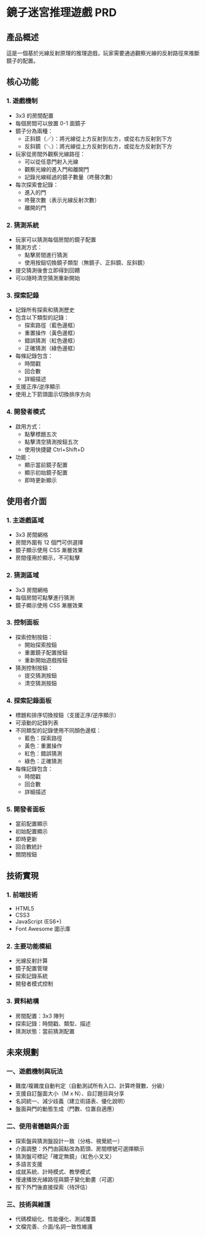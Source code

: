 # 鏡子迷宮推理遊戲 PRD

## 產品概述
這是一個基於光線反射原理的推理遊戲，玩家需要通過觀察光線的反射路徑來推斷鏡子的配置。

## 核心功能

### 1. 遊戲機制
- 3x3 的房間配置
- 每個房間可以放置 0-1 面鏡子
- 鏡子分為兩種：
  - 正斜鏡（／）：將光線從上方反射到左方，或從右方反射到下方
  - 反斜鏡（＼）：將光線從上方反射到右方，或從左方反射到下方
- 玩家從房間外觀察光線路徑：
  - 可以從任意門射入光線
  - 觀察光線的進入門和離開門
  - 記錄光線經過的鏡子數量（咚聲次數）
- 每次探索會記錄：
  - 進入的門
  - 咚聲次數（表示光線反射次數）
  - 離開的門

### 2. 猜測系統
- 玩家可以猜測每個房間的鏡子配置
- 猜測方式：
  - 點擊房間進行猜測
  - 使用按鈕切換鏡子類型（無鏡子、正斜鏡、反斜鏡）
- 提交猜測後會立即得到回饋
- 可以隨時清空猜測重新開始

### 3. 探索記錄
- 記錄所有探索和猜測歷史
- 包含以下類型的記錄：
  - 探索路徑（藍色邊框）
  - 重置操作（黃色邊框）
  - 錯誤猜測（紅色邊框）
  - 正確猜測（綠色邊框）
- 每條記錄包含：
  - 時間戳
  - 回合數
  - 詳細描述
- 支援正序/逆序顯示
- 使用上下箭頭圖示切換排序方向

### 4. 開發者模式
- 啟用方式：
  - 點擊標題五次
  - 點擊清空猜測按鈕五次
  - 使用快捷鍵 Ctrl+Shift+D
- 功能：
  - 顯示當前鏡子配置
  - 顯示初始鏡子配置
  - 即時更新顯示

## 使用者介面

### 1. 主遊戲區域
- 3x3 房間網格
- 房間外圍有 12 個門可供選擇
- 鏡子顯示使用 CSS 漸層效果
- 房間僅用於顯示，不可點擊

### 2. 猜測區域
- 3x3 房間網格
- 每個房間可點擊進行猜測
- 鏡子顯示使用 CSS 漸層效果

### 3. 控制面板
- 探索控制按鈕：
  - 開始探索按鈕
  - 重置鏡子配置按鈕
  - 重新開始遊戲按鈕
- 猜測控制按鈕：
  - 提交猜測按鈕
  - 清空猜測按鈕

### 4. 探索記錄面板
- 標題和排序切換按鈕（支援正序/逆序顯示）
- 可滾動的記錄列表
- 不同類型的記錄使用不同顏色邊框：
  - 藍色：探索路徑
  - 黃色：重置操作
  - 紅色：錯誤猜測
  - 綠色：正確猜測
- 每條記錄包含：
  - 時間戳
  - 回合數
  - 詳細描述

### 5. 開發者面板
- 當前配置顯示
- 初始配置顯示
- 即時更新
- 回合數統計
- 關閉按鈕

## 技術實現

### 1. 前端技術
- HTML5
- CSS3
- JavaScript (ES6+)
- Font Awesome 圖示庫

### 2. 主要功能模組
- 光線反射計算
- 鏡子配置管理
- 探索記錄系統
- 開發者模式控制

### 3. 資料結構
- 房間配置：3x3 陣列
- 探索記錄：時間戳、類型、描述
- 猜測狀態：當前猜測配置

## 未來規劃

### 一、遊戲機制與玩法
- 難度/複雜度自動判定（自動測試所有入口、計算咚聲數、分級）
- 支援自訂盤面大小（M x N）、自訂題目與分享
- 名詞統一、減少歧義（建立術語表、優化說明）
- 盤面與門的動態生成（門數、位置自適應）

### 二、使用者體驗與介面
- 探索盤與猜測盤設計一致（分格、視覺統一）
- 介面調整：外門由圓點改為箭頭、房間標號可選擇顯示
- 猜測盤可標記「確定無鏡」（紅色小叉叉）
- 多語言支援
- 成就系統、計時模式、教學模式
- 慢速播放光線路徑與鏡子變化動畫（可選）
- 按下外門後直接探索（待評估）

### 三、技術與維護
- 代碼模組化、性能優化、測試覆蓋
- 文檔完善、介面/名詞一致性維護 